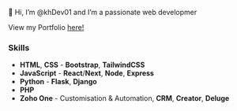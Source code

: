 👋 Hi, I’m @khDev01 and I’m a passionate web developmer

View my Portfolio [here!](https://khdev01.github.io/ "KhDev01 Portfolio")


### Skills
* **HTML**, **CSS** - **Bootstrap**, **TailwindCSS**
* **JavaScript** - **React**/**Next**, **Node**, **Express** 
* **Python** - **Flask**, **Django**
* **PHP**
* **Zoho One** - Customisation & Automation, **CRM**, **Creator**, **Deluge**
